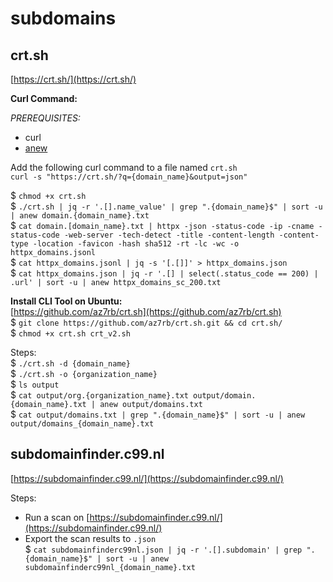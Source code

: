 # subdomains  

## crt.sh  
[https://crt.sh/](https://crt.sh/)  

**Curl Command:**  

*PREREQUISITES:*  
- curl  
- [anew](https://github.com/tomnomnom/anew)  

Add the following curl command to a file named `crt.sh`  
```curl -s "https://crt.sh/?q={domain_name}&output=json"```  

$ ```chmod +x crt.sh```    
$ ```./crt.sh | jq -r '.[].name_value' | grep ".{domain_name}$" | sort -u | anew domain.{domain_name}.txt```  
$ ```cat domain.[domain_name}.txt | httpx -json -status-code -ip -cname -status-code -web-server -tech-detect -title -content-length -content-type -location -favicon -hash sha512 -rt -lc -wc -o httpx_domains.jsonl```  
$ ```cat httpx_domains.jsonl | jq -s '[.[]]' > httpx_domains.json```    
$ ```cat httpx_domains.json | jq -r '.[] | select(.status_code == 200) | .url' | sort -u | anew httpx_domains_sc_200.txt```    

**Install CLI Tool on Ubuntu:**    
[https://github.com/az7rb/crt.sh](https://github.com/az7rb/crt.sh)  
$ `git clone https://github.com/az7rb/crt.sh.git && cd crt.sh/`  
$ `chmod +x crt.sh crt_v2.sh`  

Steps:  
$ `./crt.sh -d {domain_name}`  
$ `./crt.sh -o {organization_name}`  
$ `ls output`  
$ `cat output/org.{organization_name}.txt output/domain.{domain_name}.txt | anew output/domains.txt`  
$ `cat output/domains.txt | grep ".{domain_name}$" | sort -u | anew output/domains_{domain_name}.txt`  

## subdomainfinder.c99.nl  
[https://subdomainfinder.c99.nl/](https://subdomainfinder.c99.nl/)  

Steps:  
- Run a scan on [https://subdomainfinder.c99.nl/](https://subdomainfinder.c99.nl/)
- Export the scan results to `.json`  
$ `cat subdomainfinderc99nl.json | jq -r '.[].subdomain' | grep ".{domain_name}$" | sort -u | anew subdomainfinderc99nl_{domain_name}.txt`  
